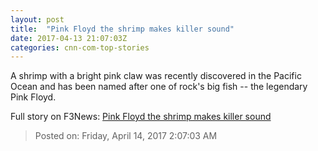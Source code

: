 ```yaml
---
layout: post
title:  "Pink Floyd the shrimp makes killer sound"
date: 2017-04-13 21:07:03Z
categories: cnn-com-top-stories
---
```


A shrimp with a bright pink claw was recently discovered in the Pacific Ocean and has been named after one of rock's big fish -- the legendary Pink Floyd.


Full story on F3News: [Pink Floyd the shrimp makes killer sound](http://www.f3nws.com/n/gMAvM)

> Posted on: Friday, April 14, 2017 2:07:03 AM
